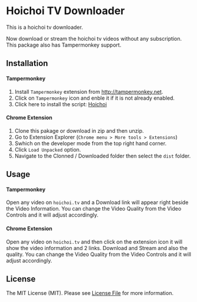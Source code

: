 # Hoichoi TV Downloader

This is a hoichoi tv downloader.

Now download or stream the hoichoi tv videos without any subscription. This package also has Tampermonkey support.

## Installation

#### Tampermonkey

1. Install `Tampermonkey` extension from http://tampermonkey.net.
2. Click on `Tampermonkey` icon and enble it if it is not already enabled.
3. Click here to install the script: [Hoichoi](https://github.com/tzsk/hoichoi/raw/master/Hoichoi.user.js)

#### Chrome Extension

1. Clone this pakage or download in zip and then unzip.
2. Go to Extension Explorer (`Chrome menu > More tools > Extensions`)
3. Swhich on the developer mode from the top right hand corner.
4. Click `Load Unpacked` option.
5. Navigate to the Clonned / Downloaded folder then select the `dist` folder.

## Usage

#### Tampermonkey

Open any video on `hoichoi.tv` and a Download link will appear right beside the Video Information. You can change the Video Quality from the Video Controls and it will adjust accordingly.

#### Chrome Extension

Open any video on `hoichoi.tv` and then click on the extension icon it will show the video information and 2 links.
Download and Stream and also the quality. You can change the Video Quality from the Video Controls and it will adjust accordingly.

## License

The MIT License (MIT). Please see [License File](LICENSE) for more information.